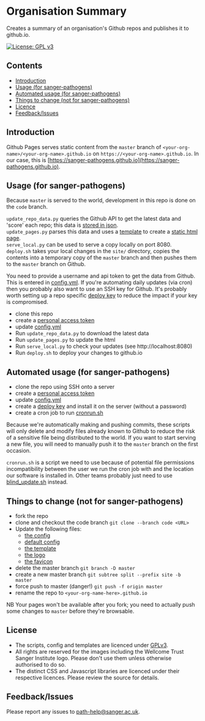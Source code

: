 # Organisation Summary

Creates a summary of an organisation's Github repos and
publishes it to github.io.

[![License: GPL v3](https://img.shields.io/badge/License-GPL%20v3-brightgreen.svg)](https://github.com/sanger-pathogens/sanger-pathogens.github.io/blob/code/licences/GPL-LICENSE)   
## Contents
  * [Introduction](#introduction)
  * [Usage (for sanger\-pathogens)](#usage-for-sanger-pathogens)
  * [Automated usage (for sanger\-pathogens)](#automated-usage-for-sanger-pathogens)
  * [Things to change (not for sanger\-pathogens)](#things-to-change-not-for-sanger-pathogens)
  * [Licence](#licence)
  * [Feedback/Issues](#feedbackissues)

## Introduction

Github Pages serves static content from the `master` branch of
`<your-org-name>/<your-org-name>.github.io` on `https://<your-org-name>.github.io`.
In our case, this is [https://sanger-pathogens.github.io](https://sanger-pathogens.github.io).

## Usage (for sanger-pathogens)
Because `master` is served to the world, development in this repo is done on the `code` branch.

`update_repo_data.py` queries the Github API to get the latest data and 'score' each repo; this data is [stored in json](site/data/all.json).   
`update_pages.py` parses this data and uses a [template](templates/index.html) to create a [static html page](site/index.html).   
`serve_local.py` can be used to serve a copy locally on port 8080.   
`deploy.sh` takes your local changes in the `site/` directory, copies the contents into a temporary copy of the `master` branch and then pushes them to the `master` branch on Github.   

You need to provide a username and api token to get the data from Github. This is entered in [config.yml](config.yml). If you're automating daily updates (via cron) then you probably also want to use an SSH key for Github. It's probably worth setting up a repo specific [deploy key](https://developer.github.com/guides/managing-deploy-keys/#deploy-keys) to reduce the impact if your key is compromised.   

- clone this repo
- create a [personal access token](https://github.com/settings/tokens)
- update [config.yml](config.yml)
- Run `update_repo_data.py` to download the latest data
- Run `update_pages.py` to update the html		
- Run `serve_local.py` to check your updates (see http://localhost:8080)
- Run `deploy.sh` to deploy your changes to github.io

## Automated usage (for sanger-pathogens)

- clone the repo using SSH onto a server
- create a [personal access token](https://github.com/settings/tokens)
- update [config.yml](config.yml)
- create a [deploy key](https://developer.github.com/guides/managing-deploy-keys/#deploy-keys) and install it on the server (without a password)
- create a cron job to run [cronrun.sh](./scripts/cronrun.sh)

Because we're automatically making and pushing commits, these scripts will only delete and modify files already known to Github to reduce the risk of a sensitive file being distributed to the world.  If you want to start serving a new file, you will need to manually push it to the `master` branch on the first occasion.   

`cronrun.sh` is a script we need to use because of potential file permissions incompatibility between the user we run the cron job with and the location our software is installed in. Other teams probably just need to use [blind_update.sh](scripts/blind_update.sh) instead.

## Things to change (not for sanger-pathogens)
- fork the repo
- clone and checkout the code branch `git clone --branch code <URL>`
- Update the following files:
  - [the config](config.yml)
  - [default config](config/)
  - [the template](templates/index.html)
  - [the logo](site/assets/img/logo.png)
  - [the favicon](site/favicon.ico)
- delete the master branch `git branch -D master`
- create a new master branch `git subtree split --prefix site -b master`
- force push to master (danger!) `git push -f origin master`
- rename the repo to `<your-org-name-here>.github.io`

NB Your pages won't be available after you fork; you need to actually push some changes to `master` before they're browsable.

## License
- The scripts, config and templates are licenced under [GPLv3](https://github.com/sanger-pathogens/sanger-pathogens.github.io/blob/code/licences/GPL-LICENSE).
- All rights are reserved for the images including the Wellcome Trust Sanger Institute logo. Please don't use them unless otherwise authorised to do so.
- The distinct CSS and Javascript libraries are licenced under their respective licences. Please review the source for details.

## Feedback/Issues
Please report any issues to path-help@sanger.ac.uk.
